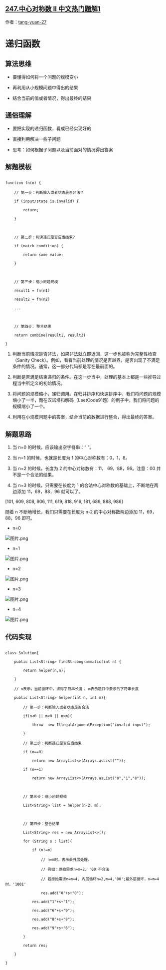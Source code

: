 ## [247.中心对称数 II 中文热门题解1](https://leetcode.cn/problems/strobogrammatic-number-ii/solutions/100000/zhong-xin-dui-cheng-shu-ii-247-by-tang-yuan-27)

作者：[tang-yuan-27](https://leetcode.cn/u/tang-yuan-27)

# 递归函数
## 算法思维
- 要懂得如何将一个问题的规模变小
- 再利用从小规模问题中得出的结果
- 结合当前的值或者情况，得出最终的结果
## 通俗理解
- 要把实现的递归函数，看成已经实现好的
- 直接利用解决一些子问题
- 思考：如何根据子问题以及当前面对的情况得出答案
## 解题模板
```
function fn(n) {
    // 第一步：判断输入或者状态是否非法？
    if (input/state is invalid) {
        return;
    }

    // 第二步：判读递归是否应当结束?
    if (match condition) {
        return some value;
    }

    // 第三步：缩小问题规模
    result1 = fn(n1)
    result2 = fn(n2)
    ...

    // 第四步: 整合结果
    return combine(result1, result2)
}
```
1. 判断当前情况是否非法，如果非法就立即返回，这一步也被称为完整性检查（Sanity Check）。例如，看看当前处理的情况是否越界，是否出现了不满足条件的情况。通常，这一部分代码都是写在最前面的。
2. 判断是否满足结束递归的条件。在这一步当中，处理的基本上都是一些推导过程当中所定义的初始情况。
3. 将问题的规模缩小，递归调用。在归并排序和快速排序中，我们将问题的规模缩小了一半，而在汉诺塔和解码（LeetCode91题）的例子中，我们将问题的规模缩小了一个。
4. 利用在小规模问题中的答案，结合当前的数据进行整合，得出最终的答案。

## 解题思路
1. 当 n=0 的时候，应该输出空字符串：“ ”。
2. 当 n=1 的时候，也就是长度为 1 的中心对称数有：0，1，8。
3. 当 n=2 的时候，长度为 2 的中心对称数有：11， 69，88，96。注意：00 并不是一个合法的结果。
4. 当 n=3 的时候，只需要在长度为 1 的合法中心对称数的基础上，不断地在两边添加 11，69，88，96 就可以了。
[101, 609, 808, 906,     111, 619, 818, 916,     181, 689, 888, 986]
随着 n 不断地增长，我们只需要在长度为 n-2 的中心对称数两边添加 11，69，88，96 即可。

- n=0
![图片.png](https://pic.leetcode-cn.com/4b737261da853a11869b5c3c939f6ca16145aef14515138f2ada618ba581f0b4-%E5%9B%BE%E7%89%87.png)
- n=1
![图片.png](https://pic.leetcode-cn.com/175cbc8a1da7eaedb9abc132abba3e9f7f941153cbac230db7b8c922408baf14-%E5%9B%BE%E7%89%87.png)
- n=2
![图片.png](https://pic.leetcode-cn.com/b67cd3ff48533c393eeb0e361e0705264f93178ffca0221f9b2fdde01aa76473-%E5%9B%BE%E7%89%87.png)
- n=3
![图片.png](https://pic.leetcode-cn.com/5deb5246d3566543801a2d406d9ddc868208e27cb30f99dfbced5b08df68c34a-%E5%9B%BE%E7%89%87.png)
- n=4
![图片.png](https://pic.leetcode-cn.com/7a2e3ae14d8feeea7487b8d678a436e8ba57f05fea08e311039015eb7d01be4e-%E5%9B%BE%E7%89%87.png)

## 代码实现 
```
class Solution{
    public List<String> findStrobogrammatic(int n) {
        return helper(n,n);
    }
    // n表示，当前循环中，求得字符串长度； m表示题目中要求的字符串长度
    public List<String> helper(int n, int m){
        // 第一步：判断输入或者状态是否合法
        if(n<0 || m<0 || n>m){
            throw  new IllegalArgumentException("invalid input");
        }
        // 第二步：判断递归是否应当结束
        if (n==0)
            return new ArrayList<>(Arrays.asList(""));
        if (n==1)
            return new ArrayList<>(Arrays.asList("0","1","8"));

        // 第三步：缩小问题规模
        List<String> list = helper(n-2, m);

        // 第四步：整合结果
        List<String> res = new ArrayList<>();
        for (String s : list){
            if (n!=m)
                // n=m时，表示最外层处理。
                // 例如：原始需求n=m=2, '00'不合法
                // 若原始需求n=m=4, 内层循环n=2,m=4,'00';最外层循环，n=m=4时，'1001'
                res.add("0"+s+"0");
            res.add("1"+s+"1");
            res.add("6"+s+"9");
            res.add("8"+s+"8");
            res.add("9"+s+"6");
        }
        return res;
    }
}
```
